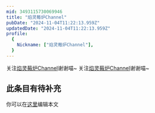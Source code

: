 ```yaml
---
mid: 3493115730069946
title: "焰灵莓炉Channel"
pubDate: "2024-11-04T11:22:13.959Z"
updatedDate: "2024-11-04T11:22:13.959Z"
profile:
  {
    Nickname: ["焰灵莓炉Channel"],
  }
---
```


关注[焰灵莓炉Channel](https://space.bilibili.com/3493115730069946)谢谢喵~ 关注[焰灵莓炉Channel](https://space.bilibili.com/3493115730069946)谢谢喵~

## 此条目有待补充
你可以在[这里](https://github.com/Yuhanawa/VTuber.ICU-Content/edit/master/v/焰灵莓炉Channel/index.md)编辑本文

